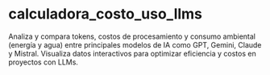 # calculadora_costo_uso_llms
 Analiza y compara tokens, costos de procesamiento y consumo ambiental (energía y agua) entre principales modelos de IA como GPT, Gemini, Claude y Mistral. Visualiza datos interactivos para optimizar eficiencia y costos en proyectos con LLMs.
